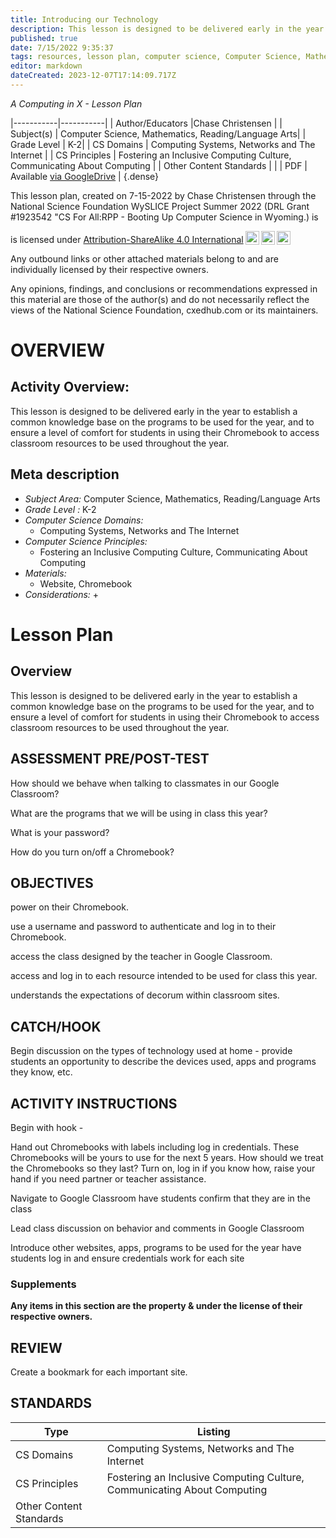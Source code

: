 ```yaml
---
title: Introducing our Technology
description: This lesson is designed to be delivered early in the year to establish a common knowledge base on the programs to be used for the year, and to ensure a level of comfort for students in using their Chromebook to access classroom resources to be used throughout the year.
published: true
date: 7/15/2022 9:35:37
tags: resources, lesson plan, computer science, Computer Science, Mathematics, Reading/Language Arts 
editor: markdown
dateCreated: 2023-12-07T17:14:09.717Z
---
```

*A Computing in X - Lesson Plan*

|-----------|-----------|
| Author/Educators |Chase Christensen |
| Subject(s) | Computer Science, Mathematics, Reading/Language Arts|
| Grade Level | K-2|
| CS Domains | Computing Systems, Networks and The Internet |
| CS Principles | Fostering an Inclusive Computing Culture, Communicating About Computing |
| Other Content Standards |  | 
| PDF | Available [via GoogleDrive](https://drive.google.com/open?id=1ek2xwuCdlZUrH2tqOQZJd6_fyoaHKYJd) |
{.dense}






This lesson plan, created on 7-15-2022 by Chase Christensen through the National Science Foundation WySLICE Project Summer 2022 (DRL Grant #1923542 "CS For All:RPP - Booting Up Computer Science in Wyoming.) is  <p xmlns:cc="http://creativecommons.org/ns#" >  is licensed under <a href="http://creativecommons.org/licenses/by-sa/4.0/?ref=chooser-v1" target="_blank" rel="license noopener noreferrer" style="display:inline-block;">Attribution-ShareAlike 4.0 International<img style="height:22px!important;margin-left:3px;vertical-align:text-bottom;" src="https://mirrors.creativecommons.org/presskit/icons/cc.svg?ref=chooser-v1"><img style="height:22px!important;margin-left:3px;vertical-align:text-bottom;" src="https://mirrors.creativecommons.org/presskit/icons/by.svg?ref=chooser-v1"><img style="height:22px!important;margin-left:3px;vertical-align:text-bottom;" src="https://mirrors.creativecommons.org/presskit/icons/sa.svg?ref=chooser-v1"></a></p>


Any outbound links or other attached materials belong to and are individually licensed by their respective owners. 


Any opinions, findings, and conclusions or recommendations expressed in this material are those of the author(s) and do not necessarily reflect the views of the National Science Foundation, cxedhub.com or its maintainers.


# OVERVIEW
## Activity Overview:  
This lesson is designed to be delivered early in the year to establish a common knowledge base on the programs to be used for the year, and to ensure a level of comfort for students in using their Chromebook to access classroom resources to be used throughout the year.
## Meta description
+ *Subject Area:* Computer Science, Mathematics, Reading/Language Arts 
+ *Grade Level :* K-2 
+ *Computer Science Domains:*
   + Computing Systems, Networks and The Internet
+ *Computer Science Principles:*
   + Fostering an Inclusive Computing Culture, Communicating About Computing
+ *Materials:* 
   + Website, Chromebook
+ *Considerations:*
   + 


# Lesson Plan
## Overview
This lesson is designed to be delivered early in the year to establish a common knowledge base on the programs to be used for the year, and to ensure a level of comfort for students in using their Chromebook to access classroom resources to be used throughout the year.
## ASSESSMENT PRE/POST-TEST
How should we behave when talking to classmates in our Google Classroom?


What are the programs that we will be using in class this year?


What is your password?


How do you turn on/off a Chromebook?
## OBJECTIVES
power on their Chromebook.


use a username and password to authenticate and log in to their Chromebook.


access the class designed by the teacher in Google Classroom.


access and log in to each resource intended to be used for class this year.


understands the expectations of decorum within classroom sites.


## CATCH/HOOK
Begin discussion on the types of technology used at home - provide students an opportunity to describe the devices used, apps and programs they know, etc.


## ACTIVITY INSTRUCTIONS
Begin with hook -


Hand out Chromebooks with labels including log in credentials.
     These Chromebooks will be yours to use for the next 5 years.
     How should we treat the Chromebooks so they last?
Turn on, log in if you know how, raise your hand if you need partner or teacher assistance.


Navigate to Google Classroom
     have students confirm that they are in the class


Lead class discussion on behavior and comments in Google Classroom


Introduce other websites, apps, programs to be used for the year
     have students log in and ensure credentials work for each site


### Supplements
**Any items in this section are the property & under the license of their respective owners.**






## REVIEW
Create a bookmark for each important site.
## STANDARDS        
| Type | Listing | 
|-----------|-----------|
| CS Domains  | Computing Systems, Networks and The Internet|
| CS Principles   | Fostering an Inclusive Computing Culture, Communicating About Computing|
| Other Content Standards |   |